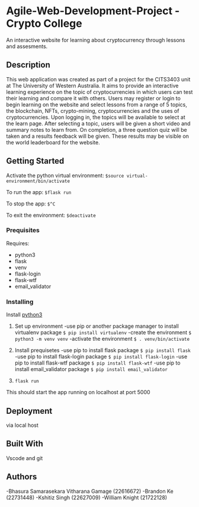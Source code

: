 # Agile-Web-Development-Project - Crypto College

An interactive website for learning about cryptocurrency through lessons and assesments.

## Description 

This web application was created as part of a project for the CITS3403 unit at The University of Western Australia. It aims to provide an interactive learning experience on the topic of cryptocurrencies in which users can test their learning and compare it with others. Users may register or login to begin learning on the website and select lessons from a range of 5 topics, the blockchain, NFTs, crypto-mining, cryptocurrencies and the uses of cryptocurrencies. Upon logging in, the topics will be available to select at the learn page. After selecting a topic, users will be given a short video and summary notes to learn from. On completion, a three question quiz will be taken and a results feedback will be given. These results may be visible on the world leaderboard for the website.


## Getting Started

Activate the python virtual environment:
`$source virtual-environment/bin/activate`

To run the app:
`$flask run`

To stop the app:
`$^C`

To exit the environment:
`$deactivate`

### Prequisites

Requires:

- python3
- flask
- venv
- flask-login
- flask-wtf
- email_validator

### Installing

Install [python3](https://www.python.org/downloads/)

1. Set up environment 
-use pip or another package manager to install virtualenv package `$ pip install virtualenv`
-create the environment `$ python3 -m venv venv`
-activate the environment `$ . venv/bin/activate`

2. Install prequisetes
-use pip to install flask package `$ pip install flask`
-use pip to install flask-login package `$ pip install flask-login`
-use pip to install flask-wtf package `$ pip install flask-wtf`
-use pip to install email_validator package `$ pip install email_validator`

3. `flask run` 

This should start the app running on localhost at port 5000

## Deployment 

via local host 

## Built With 

Vscode and git 

## Authors 

-Bhasura Samarasekara Vitharana Gamage (22616672)
-Brandon Ke (22731448)
-Kshitiz Singh (22627009)
-William Knight (21722128)

